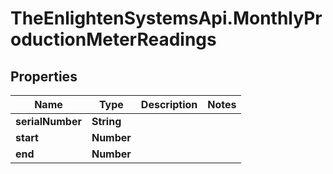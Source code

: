 # TheEnlightenSystemsApi.MonthlyProductionMeterReadings

## Properties

Name | Type | Description | Notes
------------ | ------------- | ------------- | -------------
**serialNumber** | **String** |  | 
**start** | **Number** |  | 
**end** | **Number** |  | 



